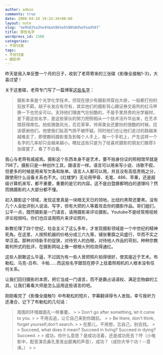 ```yaml
---
author: admin
comments: true
date: 2008-04-28 19:24:34+00:00
layout: note
slug: '%e9%82%a3%e4%ba%9b%e5%90%8d%e5%ad%97'
title: 那些名字
wordpress_id: 1508
categories:
- 不好归类
tags:
- 不好归类
- 摄影师
---
```


昨天是我入单反整一个月的日子，收到了老蒋寄来的三张碟《影像全接触1-3》，大喜过望！

关于这套碟，老蒋专门写了一篇博客[这些名字](http://blog.5d.cn/vip/laojiang/200604/241729.html)：

<blockquote>摄影本来是个光学化学技术，但现在很少有摄影师穿白大褂，一般都打扮的狂放不羁，胡子长发应有尽有，其实他们的摄影背心跟证券交易所的红马甲换一下也完全可以。支持他们理直气壮扮酷的，不是手里昂贵的光学器材，是下面这些名字，是这些家伙的努力把照相从一个技术活升华出来，在艺术馆获得席位。拍些旖旎风光，花花草草，帅哥美女还要扮的很酷的时候，应该感谢他们，他使我们趾高气扬不被怀疑。同时他们也让他们走过的路越来越难走了，即使数码摄影普及到每个人手上，每一个手机上，产生这样一个名字的几率却只会越来越小。瞎扯这些只是为了给喜欢摄影的朋友们推荐3张碟罢了，看了不白看。   

> 
> </blockquote>

我心与老蒋有戚戚焉。摄影这个东西本身不是艺术，要不拍身份证的照相馆早就是798了。摄影只是一种创作工具，跟语言一样。语言可以用来写小说、诗歌不假，但更多的时候是用来写欠条和账单。语言人人都可以用，并且没有高低贵贱之分，跟使用什么设备关系也不大。《红楼梦》无论用甲骨、毛笔、486、苹果，还是超级计算机来写，都不重要，重要的是它的内容。这不是白暨豚都明白的道理吗？然而搞摄影的人大部分都不懂。

初入摄影这个领域，发现这里真是一块暗无天日的领地，比纽约黑帮还要黑。没有几个人会批评别人说话、写字，但有大把的人等着攻击你的摄影作品。哥们姐们，公平一点，既然摄影是一门语言，请用摄影来评论摄影。Youtube不是经常用视频评论视频吗，你们也应该用照片来评论照片。

新教伦理了四个世纪，社会主义了这么多年，才发现摄影领域是一个中世纪的精神死角。在这里，人按照机器的价格分成三六九等，铺张奢靡之风盛行，华而不实之举泛滥。那种对待新手的促狭，对待穷人的白眼，对待他人作品的苛刻，种种宗教裁判所式的批评，在摄影网站上像一根根火刑柱烧得通红。

这些人胆敢这么牛逼，不过因为有一些人曾把照片拍得很好，使其接近于艺术。布勒松、马克-吕布、卡帕……而这些名字跟现在脖子上挂着照相机的人根本没有任何关系。

让我们回归摄影的本质，把它当成一门语言，而不是霸占话语权、满足恋物癖的工具。让我们看看大师是怎么运用这些语言的吧。

刚刚看完了《影像全接触1》中布勒松的短片，字幕翻译得令人发指，幸亏我听力还凑合，记下了布勒松的几句话：

<blockquote>周围的环境跟面孔一样重要。
> 
> Don't go after something, let it come to you.
> 
> 不用去追，让它自己来到你跟前。
> 
> Be there, don't think, forget yourself,don't search.
> 
> 在那儿，不用想，忘自己，别去找。
> 
> Succeed, what does it mean? Succeed in living? Succeed in dying? Succeed.
> 
> 成功，你什么意思？是成功活着，还是成功死去？哼（小电影中，配音演员鼻孔里发出鄙夷的声音），成功？（成你大爷个功！--意译。）
> 
> </blockquote>
